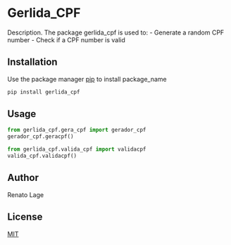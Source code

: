 # Gerlida_CPF

Description. 
The package gerlida_cpf is used to:
	- Generate a random CPF number
	- Check if a CPF number is valid

## Installation

Use the package manager [pip](https://pip.pypa.io/en/stable/) to install package_name

```bash
pip install gerlida_cpf
```

## Usage

```python
from gerlida_cpf.gera_cpf import gerador_cpf
gerador_cpf.geracpf()
```

```python
from gerlida_cpf.valida_cpf import validacpf
valida_cpf.validacpf()
```

## Author
Renato Lage

## License
[MIT](https://choosealicense.com/licenses/mit/)
